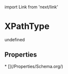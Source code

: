 import Link from 'next/link'
# XPathType

undefined

## Properties

<Grid>
* [](/Properties/Schema.org/)

</Grid>


